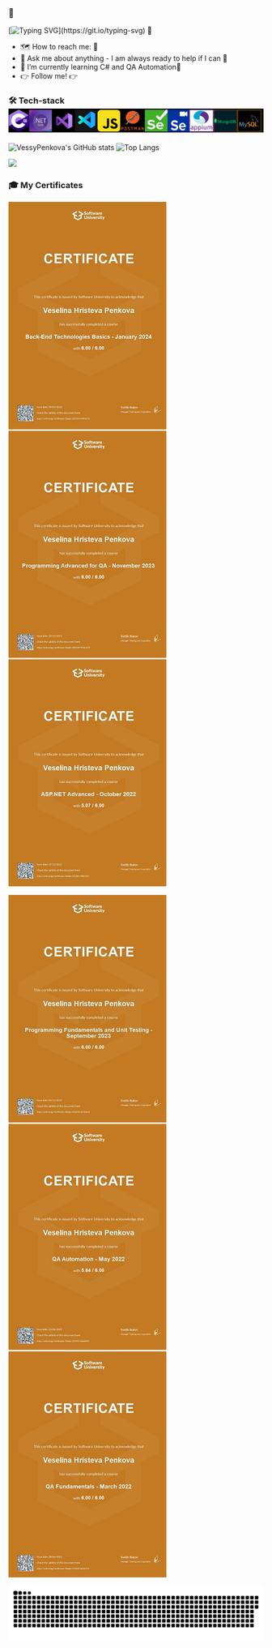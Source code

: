 
###  👋

 [![Typing SVG](https://readme-typing-svg.demolab.com?font=barlow&size=14&pause=1000&color=F5F7F5&multiline=true&random=false&width=800&height=65&lines=Hello+there%2C+I'm+Veselina.+I+remain+deeply;+committed++to+advancing+my+expertise+in+QA+;through+continuous+learning!)](https://git.io/typing-svg)  👋

  - :world_map: How to reach me: :e-mail:
  - 💬 Ask me about anything - I am always ready to help if I can 💯
  - 🌱  I’m currently learning C# and QA Automation🌱
  - 👉 Follow me! 👉

### 🛠 Tech-stack   ![alt text](https://github.com/VessyPenkova/Sertificates/blob/main/teck-stack.png)



 
  ![VessyPenkova's GitHub stats](https://github-readme-stats.vercel.app/api?username=VessyPenkova&show_icons=true&theme=transparent)        ![Top Langs](https://github-readme-stats.vercel.app/api/top-langs/?username=VessyPenkova&layout=compact&theme=transparent)

![](https://komarev.com/ghpvc/?username=your-github-username&color=874ca8)
### 🎓 My Certificates


 ![alt text](https://github.com/VessyPenkova/Sertificates/blob/main/BackEndTechBasicsJan2024Cert.jpg?raw=true)   ![alt text](https://github.com/VessyPenkova/Sertificates/blob/main/ProgramAdvforQANov2023Cert.jpg?raw=true) ![alt text](https://github.com/VessyPenkova/Sertificates/blob/main/ASPNETAdvOct2022Cert.jpg?raw=true) 
 
  ![alt text](https://github.com/VessyPenkova/Sertificates/blob/main/ProgramFundUnitTestSept2023Cert.jpg?raw=true)   ![alt text](https://github.com/VessyPenkova/Sertificates/blob/main/QAAutomMay2022Cert.jpg?raw=true)   ![alt text](https://github.com/VessyPenkova/Sertificates/blob/main/QAFundMarch2022Cert.jpg?raw=true)   


  ![Typing SVG](https://github.com/VessyPenkova/Sertificates/blob/main/github-snake.svg)

  




